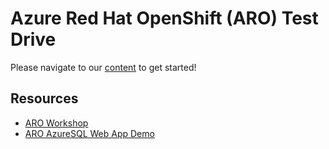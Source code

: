 # Azure Red Hat OpenShift (ARO) Test Drive

Please navigate to our [content](content/lab1.1_index.md) to get started!

## Resources

* [ARO Workshop](https://aroworkshop.io/)
* [ARO AzureSQL Web App Demo](https://github.com/dudash/openshiftexamples-aro-webapp-azuresql)
